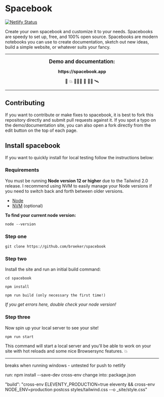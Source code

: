 # Spacebook

[![Netlify Status](https://api.netlify.com/api/v1/badges/68791233-b2d6-4a86-8c42-e654e112a157/deploy-status)](https://app.netlify.com/sites/spacebook-app/deploys)

Create your own spacebook and customize it to your needs. Spacebooks are speedy to set up, free, and 100% open source. Spacebooks are modern notebooks you can use to create documentation, sketch out new ideas, build a simple website, or whatever suits your fancy. 

---

<p align="center">
<strong><big>Demo and documentation:</big></strong><br /> 
</p>

<p align="center">
<strong>https://spacebook.app</strong> <br />
</>

<p align="center">
🙋 💥 👩🏽‍🚀 🚀 👨‍🚀 🛰️
</p>

---

## Contributing

If you want to contribute or make fixes to spacebook, it is best to fork this repository directly and submit pull requests against it. If you spot a typo on the demo/documentation site, you can also open a fork directly from the edit button on the top of each page.

## Install spacebook

If you want to quickly install for local testing follow the instructions below:

### Requirements

You must be running **Node version 12 or higher** due to the Tailwind 2.0 release. I recommend using NVM to easily manage your Node versions if you need to switch back and forth between older versions.

- [Node](https://nodejs.org/)
- [NVM](https://github.com/nvm-sh/nvm) (optional)

**To find your current node version:**

```
node --version
```

### Step one

```
git clone https://github.com/broeker/spacebook
```

### Step two

Install the site and run an initial build command:

```
cd spacebook

npm install

npm run build (only necessary the first time!)
```

_If you get errors here, double check your node version!_

### Step three

Now spin up your local server to see your site!

```
npm run start
```

This command will start a local server and you'll be able to work on your site with hot reloads and some nice Browsersync features. 💥

--- 
breaks when running windows - untested for push to netlify

run:
npm install --save-dev cross-env
change into:
package.json

"build": "cross-env ELEVENTY_PRODUCTION=true eleventy && cross-env NODE_ENV=production postcss styles/tailwind.css --o _site/style.css"

